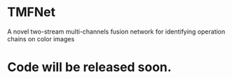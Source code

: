 # TMFNet
A novel two-stream multi-channels fusion network for identifying operation chains on color images
# Code will be released soon.

